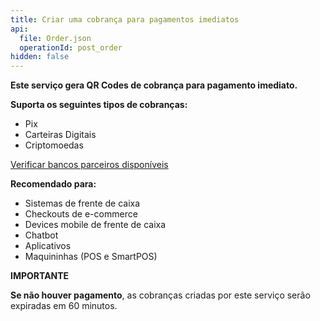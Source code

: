 ```yaml
---
title: Criar uma cobrança para pagamentos imediatos
api:
  file: Order.json
  operationId: post_order
hidden: false
---
```

**Este serviço gera QR Codes de cobrança para pagamento imediato.**

**Suporta os seguintes tipos de cobranças:**

* Pix
* Carteiras Digitais
* Criptomoedas

[Verificar bancos parceiros disponíveis](https://shipay.freshdesk.com/support/solutions/articles/154000127015-shipay-quais-s%C3%A3o-os-psps-em-produc%C3%A3o-)

**Recomendado para:**

* Sistemas de frente de caixa
* Checkouts de e-commerce
* Devices mobile de frente de caixa
* Chatbot
* Aplicativos
* Maquininhas (POS e SmartPOS)

**IMPORTANTE**

**Se não houver pagamento**, as cobranças criadas por este serviço serão expiradas em 60 minutos.